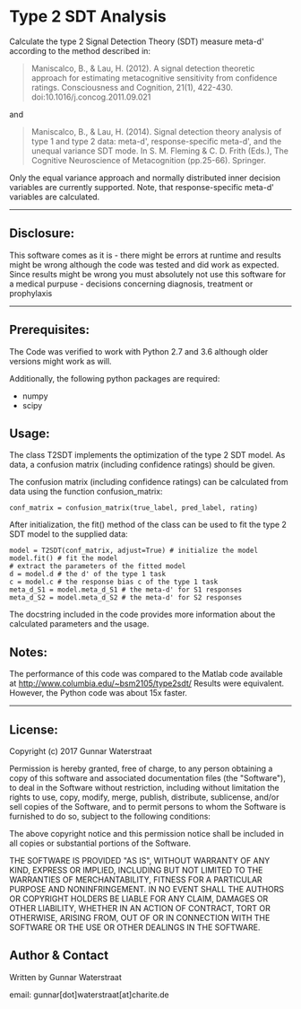 # Type 2 SDT Analysis
Calculate the type 2 Signal Detection Theory (SDT) measure meta-d'
according to the method described in:

> Maniscalco, B., & Lau, H. (2012). A signal detection theoretic approach for estimating metacognitive sensitivity from confidence ratings. Consciousness and Cognition, 21(1), 422-430. doi:10.1016/j.concog.2011.09.021

and

> Maniscalco, B., & Lau, H. (2014). Signal detection theory analysis of type 1 and type 2 data: meta-d', response-specific meta-d', and the unequal variance SDT mode. In S. M. Fleming & C. D. Frith (Eds.), The Cognitive Neuroscience of Metacognition (pp.25-66). Springer.

Only the equal variance approach and normally distributed inner decision
variables are currently supported. Note, that response-specific meta-d'
variables are calculated.

***************************************************************************
Disclosure:                                                       
-----------                                                       
This software comes as it is - there might be errors at runtime and results
might be wrong although the code was tested and did work as expected. Since
results might be wrong you must absolutely not use this software for a
medical purpuse - decisions concerning diagnosis, treatment or prophylaxis
***************************************************************************

Prerequisites:
--------------
The Code was verified to work with Python 2.7 and 3.6 although older
versions might work as will.

Additionally, the following python packages are required:
- numpy
- scipy

Usage:
------
The class T2SDT implements the optimization of the type 2 SDT model.
As data, a confusion matrix (including confidence ratings) should be given.

The confusion matrix (including confidence ratings) can be calculated
from data using the function confusion_matrix:

```
conf_matrix = confusion_matrix(true_label, pred_label, rating)
```

After initialization, the fit() method of the class can be used to fit
the type 2 SDT model to the supplied data:

```
model = T2SDT(conf_matrix, adjust=True) # initialize the model
model.fit() # fit the model
# extract the parameters of the fitted model
d = model.d # the d' of the type 1 task
c = model.c # the response bias c of the type 1 task
meta_d_S1 = model.meta_d_S1 # the meta-d' for S1 responses
meta_d_S2 = model.meta_d_S2 # the meta-d' for S2 responses
```
The docstring included in the code provides more information about the
calculated parameters and the usage.

Notes:
------
The performance of this code was compared to the Matlab code available
at http://www.columbia.edu/~bsm2105/type2sdt/
Results were equivalent. However, the Python code was about 15x faster.

***************************************************************************

License:
--------
Copyright (c) 2017 Gunnar Waterstraat

Permission is hereby granted, free of charge, to any person obtaining a
copy of this software and associated documentation files (the
"Software"), to deal in the Software without restriction, including
without limitation the rights to use, copy, modify, merge, publish,
distribute, sublicense, and/or sell copies of the Software, and to
permit persons to whom the Software is furnished to do so, subject to
the following conditions:

The above copyright notice and this permission notice shall be included
in all copies or substantial portions of the Software.

THE SOFTWARE IS PROVIDED "AS IS", WITHOUT WARRANTY OF ANY KIND, EXPRESS
OR IMPLIED, INCLUDING BUT NOT LIMITED TO THE WARRANTIES OF
MERCHANTABILITY, FITNESS FOR A PARTICULAR PURPOSE AND NONINFRINGEMENT.
IN NO EVENT SHALL THE AUTHORS OR COPYRIGHT HOLDERS BE LIABLE FOR ANY
CLAIM, DAMAGES OR OTHER LIABILITY, WHETHER IN AN ACTION OF CONTRACT,
TORT OR OTHERWISE, ARISING FROM, OUT OF OR IN CONNECTION WITH THE
SOFTWARE OR THE USE OR OTHER DEALINGS IN THE SOFTWARE.

Author & Contact
----------------
Written by Gunnar Waterstraat

email: gunnar[dot]waterstraat[at]charite.de

